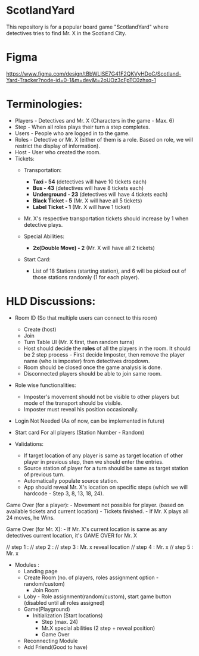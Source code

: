 # ScotlandYard
This repository is for a popular board game "ScotlandYard" where detectives tries to find Mr. X in the Scotland City.

# Figma
https://www.figma.com/design/tBbWLISE7G41F2QKVyHDoC/Scotland-Yard-Tracker?node-id=0-1&m=dev&t=2oUOz3cFpTC0zhxq-1

# Terminologies:
- Players - Detectives and Mr. X (Characters in the game - Max. 6)
- Step - When all roles plays their turn a step completes.
- Users - People who are logged in to the game.
- Roles - Detective or Mr. X (either of them is a role. Based on role, we will restrict the display of information).
- Host - User who created the room.
- Tickets: 
	- Transportation:
		- **Taxi - 54** (detectives will have 10 tickets each)
		- **Bus - 43** (detectives will have 8 tickets each)
		- **Underground - 23** (detectives will have 4 tickets each)
		- **Black Ticket - 5** (Mr. X will have all 5 tickets)
		- **Label Ticket - 1** (Mr. X will have 1 ticket)
    
  	- Mr. X's respective transportation tickets should increase by 1 when detective plays.
	
	- Special Abilities:
   		- **2x(Double Move) - 2** (Mr. X will have all 2 tickets)

	- Start Card:
   		- List of 18 Stations (starting station), and 6 will be picked out of those stations randomly (1 for each player).

# HLD Discussions:
- Room ID (So that multiple users can connect to this room)
	- Create (host)
	- Join 
	- Turn Table UI (Mr. X first, then random turns)
	- Host should decide the **roles** of all the players in the room. It should be 2 step process - First decide Imposter, then remove the player name (who is imposter) from detectives dropdown.
	- Room should be closed once the game analysis is done.
	- Disconnected players should be able to join same room. 
   
- Role wise functionalities:
	- Imposter's movement should not be visible to other players but mode of the transport should be visible.
	- Imposter must reveal his position occasionally.

- Login Not Needed (As of now, can be implemented in future)

- Start card For all players (Station Number - Random)
  	
- Validations:
	- If target location of any player is same as target location of other player in previous step, then we should enter the entries.
	- Source station of player for a turn should be same as target station of previous turn.
	- Automatically populate source station.
 	- App should reveal Mr. X's location on specific steps (which we will hardcode - Step 3, 8, 13, 18, 24).

Game Over (for a player):
	- Movement not possible for player. (based on available tickets and current location)
  	- Tickets finished.
   	- If Mr. X plays all 24 moves, he Wins.

Game Over (for Mr. X):
  	- If Mr. X's current location is same as any detectives current location, it's GAME OVER for Mr. X


// step 1 : 
// step 2 : 
// step 3 : Mr. x reveal location
// step 4 : Mr. x
// step 5 : Mr. x

- Modules :
  	- Landing page
	- Create Room (no. of players, roles assignment option - random/custom)
        - Join Room
	- Loby - Role assignment(random/custom), start game button (disabled until all roles assigned)
	- Game(Playground)
 		- Initialization (Start locations)
    		- Step (max. 24)
     		- Mr.X special abilities (2 step + reveal position) 
      		- Game Over
	- Reconnecting Module
	- Add Friend(Good to have)
 
 
 
 
